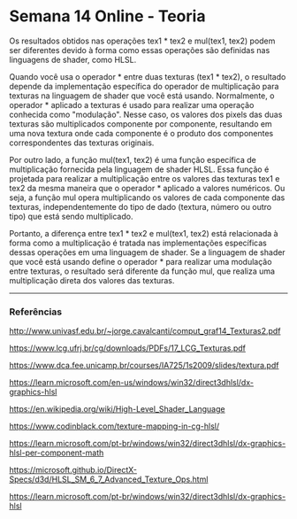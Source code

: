 # Semana 14 Online - Teoria 

Os resultados obtidos nas operações tex1 * tex2 e mul(tex1, tex2) podem ser diferentes devido à forma como essas operações são definidas 
nas linguagens de shader, como HLSL.

Quando você usa o operador * entre duas texturas (tex1 * tex2), o resultado depende da implementação específica do operador de 
multiplicação para texturas na linguagem de shader que você está usando. Normalmente, o operador * aplicado a texturas é usado para 
realizar uma operação conhecida como "modulação". Nesse caso, os valores dos pixels das duas texturas são multiplicados componente por 
componente, resultando em uma nova textura onde cada componente é o produto dos componentes correspondentes das texturas originais.

Por outro lado, a função mul(tex1, tex2) é uma função específica de multiplicação fornecida pela linguagem de shader HLSL. Essa função é 
projetada para realizar a multiplicação entre os valores das texturas tex1 e tex2 da mesma maneira que o operador * aplicado a valores 
numéricos. Ou seja, a função mul opera multiplicando os valores de cada componente das texturas, independentemente do tipo de dado 
(textura, número ou outro tipo) que está sendo multiplicado.

Portanto, a diferença entre tex1 * tex2 e mul(tex1, tex2) está relacionada à forma como a multiplicação é tratada nas implementações 
específicas dessas operações em uma linguagem de shader. Se a linguagem de shader que você está usando define o operador * para realizar 
uma modulação entre texturas, o resultado será diferente da função mul, que realiza uma multiplicação direta dos valores das texturas.

--------------------------------------

### Referências

http://www.univasf.edu.br/~jorge.cavalcanti/comput_graf14_Texturas2.pdf

https://www.lcg.ufrj.br/cg/downloads/PDFs/17_LCG_Texturas.pdf

https://www.dca.fee.unicamp.br/courses/IA725/1s2009/slides/textura.pdf

https://learn.microsoft.com/en-us/windows/win32/direct3dhlsl/dx-graphics-hlsl

https://en.wikipedia.org/wiki/High-Level_Shader_Language

https://www.codinblack.com/texture-mapping-in-cg-hlsl/

https://learn.microsoft.com/pt-br/windows/win32/direct3dhlsl/dx-graphics-hlsl-per-component-math

https://microsoft.github.io/DirectX-Specs/d3d/HLSL_SM_6_7_Advanced_Texture_Ops.html

https://learn.microsoft.com/pt-br/windows/win32/direct3dhlsl/dx-graphics-hlsl
